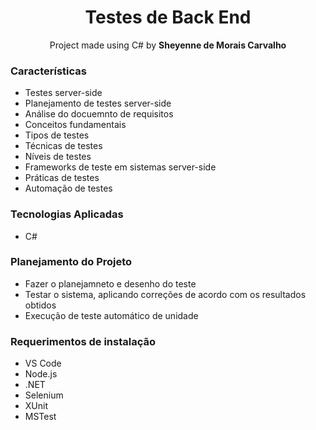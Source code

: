 <h1 align="center">Testes de Back End</h1>

<p align="center">Project made using C# by <b>Sheyenne de Morais Carvalho</b>

<h3>Características</h3>
<ul>
  <li>Testes server-side</li>
  <li>Planejamento de testes server-side</li>
  <li>Análise do docuemnto de requisitos</li>
  <li>Conceitos fundamentais</li>
  <li>Tipos de testes</li>
  <li>Técnicas de testes</li>
  <li>Níveis de testes</li>
  <li>Frameworks de teste em sistemas server-side</li>
  <li>Práticas de testes</li>
  <li>Automação de testes</li>
</ul>

<h3>Tecnologias Aplicadas</h3>
<ul>
  <li>C#</li>
</ul>

<h3>Planejamento do Projeto</h3>
<ul>
  <li>Fazer o planejamneto e desenho do teste</li>
  <li>Testar o sistema, aplicando correções de acordo com os resultados obtidos</li>
  <li>Execução de teste automático de unidade</li>
</ul>

<h3>Requerimentos de instalação</h3>
<ul>
  <li>VS Code</li>
  <li>Node.js</li>
  <li>.NET</li>
  <li>Selenium</li>
  <li>XUnit</li>
  <li>MSTest</li>
</ul>
